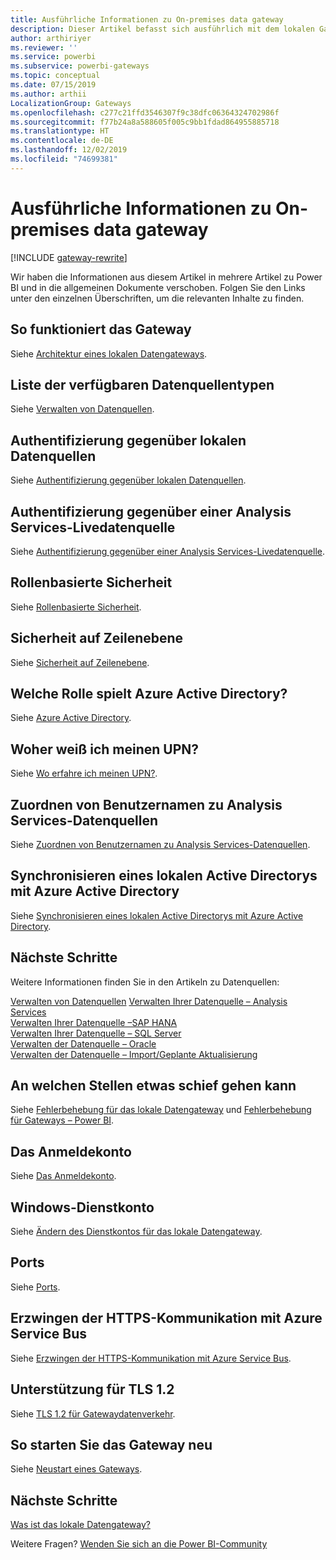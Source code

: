 ```yaml
---
title: Ausführliche Informationen zu On-premises data gateway
description: Dieser Artikel befasst sich ausführlich mit dem lokalen Gateway. Er beleuchtet die Funktionsweise des Diensts in Kombination mit Azure Active Directory und Ihrem lokalen Active Directory, wenn Sie Analysis Services nutzen.
author: arthiriyer
ms.reviewer: ''
ms.service: powerbi
ms.subservice: powerbi-gateways
ms.topic: conceptual
ms.date: 07/15/2019
ms.author: arthii
LocalizationGroup: Gateways
ms.openlocfilehash: c277c21ffd3546307f9c38dfc06364324702986f
ms.sourcegitcommit: f77b24a8a588605f005c9bb1fdad864955885718
ms.translationtype: HT
ms.contentlocale: de-DE
ms.lasthandoff: 12/02/2019
ms.locfileid: "74699381"
---
```

# <a name="on-premises-data-gateway-in-depth"></a>Ausführliche Informationen zu On-premises data gateway

[!INCLUDE [gateway-rewrite](includes/gateway-rewrite.md)]

Wir haben die Informationen aus diesem Artikel in mehrere Artikel zu Power BI und in die allgemeinen Dokumente verschoben. Folgen Sie den Links unter den einzelnen Überschriften, um die relevanten Inhalte zu finden.

## <a name="how-the-gateway-works"></a>So funktioniert das Gateway

Siehe [Architektur eines lokalen Datengateways](/data-integration/gateway/service-gateway-onprem-indepth).

## <a name="list-of-available-data-source-types"></a>Liste der verfügbaren Datenquellentypen

Siehe [Verwalten von Datenquellen](service-gateway-data-sources.md).

## <a name="authentication-to-on-premises-data-sources"></a>Authentifizierung gegenüber lokalen Datenquellen

Siehe [Authentifizierung gegenüber lokalen Datenquellen](/data-integration/gateway/service-gateway-onprem-indepth#authentication-to-on-premises-data-sources).

## <a name="authentication-to-a-live-analysis-services-data-source"></a>Authentifizierung gegenüber einer Analysis Services-Livedatenquelle

Siehe [Authentifizierung gegenüber einer Analysis Services-Livedatenquelle](service-gateway-enterprise-manage-ssas.md#authentication-to-a-live-analysis-services-data-source).

## <a name="role-based-security"></a>Rollenbasierte Sicherheit

Siehe [Rollenbasierte Sicherheit](service-gateway-enterprise-manage-ssas.md#role-based-security).

## <a name="row-level-security"></a>Sicherheit auf Zeilenebene

Siehe [Sicherheit auf Zeilenebene](service-gateway-enterprise-manage-ssas.md#row-level-security).

## <a name="what-about-azure-active-directory"></a>Welche Rolle spielt Azure Active Directory?

Siehe [Azure Active Directory](/data-integration/gateway/service-gateway-onprem-indepth#azure-active-directory).

## <a name="how-do-i-tell-what-my-upn-is"></a>Woher weiß ich meinen UPN?

Siehe [Wo erfahre ich meinen UPN?](/data-integration/gateway/service-gateway-onprem-indepth#how-do-i-tell-what-my-upn-is).

## <a name="map-user-names-for-analysis-services-data-sources"></a>Zuordnen von Benutzernamen zu Analysis Services-Datenquellen

Siehe [Zuordnen von Benutzernamen zu Analysis Services-Datenquellen](service-gateway-enterprise-manage-ssas.md#map-user-names-for-analysis-services-data-sources).

## <a name="synchronize-an-on-premises-active-directory-with-azure-active-directory"></a>Synchronisieren eines lokalen Active Directorys mit Azure Active Directory

Siehe [Synchronisieren eines lokalen Active Directorys mit Azure Active Directory](/data-integration/gateway/service-gateway-onprem-indepth#synchronize-an-on-premises-active-directory-with-azure-active-directory).

## <a name="what-to-do-next"></a>Nächste Schritte

Weitere Informationen finden Sie in den Artikeln zu Datenquellen:

[Verwalten von Datenquellen](service-gateway-data-sources.md)
[Verwalten Ihrer Datenquelle – Analysis Services](service-gateway-enterprise-manage-ssas.md)  
[Verwalten Ihrer Datenquelle –SAP HANA](service-gateway-enterprise-manage-sap.md)  
[Verwalten Ihrer Datenquelle – SQL Server](service-gateway-enterprise-manage-sql.md)  
[Verwalten der Datenquelle – Oracle](service-gateway-onprem-manage-oracle.md)  
[Verwalten der Datenquelle – Import/Geplante Aktualisierung](service-gateway-enterprise-manage-scheduled-refresh.md)  

## <a name="where-things-can-go-wrong"></a>An welchen Stellen etwas schief gehen kann

Siehe [Fehlerbehebung für das lokale Datengateway](/data-integration/gateway/service-gateway-tshoot) und [Fehlerbehebung für Gateways – Power BI](service-gateway-onprem-tshoot.md).

## <a name="sign-in-account"></a>Das Anmeldekonto

Siehe [Das Anmeldekonto](/data-integration/gateway/service-gateway-onprem-indepth#sign-in-account).

## <a name="windows-service-account"></a>Windows-Dienstkonto

Siehe [Ändern des Dienstkontos für das lokale Datengateway](/data-integration/gateway/service-gateway-service-account).

## <a name="ports"></a>Ports

Siehe [Ports](/data-integration/gateway/service-gateway-communication#ports).

## <a name="forcing-https-communication-with-azure-service-bus"></a>Erzwingen der HTTPS-Kommunikation mit Azure Service Bus

Siehe [Erzwingen der HTTPS-Kommunikation mit Azure Service Bus](/data-integration/gateway/service-gateway-communication#force-https-communication-with-azure-service-bus).

## <a name="support-for-tls-12"></a>Unterstützung für TLS 1.2

Siehe [TLS 1.2 für Gatewaydatenverkehr](/data-integration/gateway/service-gateway-communication#tls-12-for-gateway-traffic).

## <a name="how-to-restart-the-gateway"></a>So starten Sie das Gateway neu

Siehe [Neustart eines Gateways](/data-integration/gateway/service-gateway-restart).

## <a name="next-steps"></a>Nächste Schritte

[Was ist das lokale Datengateway?](service-gateway-onprem.md)

Weitere Fragen? [Wenden Sie sich an die Power BI-Community](https://community.powerbi.com/)